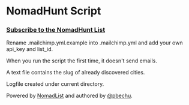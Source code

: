 # NomadHunt Script

### [Subscribe to the NomadHunt List](http://eepurl.com/2HCjT)

Rename .mailchimp.yml.example into .mailchimp.yml and add your own api_key and list_id.

When you run the script the first time, it doesn't send emails.

A text file contains the slug of already discovered cities.

Logfile created under current directory.

Powered by [NomadList](http://nomadlist.io) and authored by [@pbechu](http://twitter.com/pbechu).
